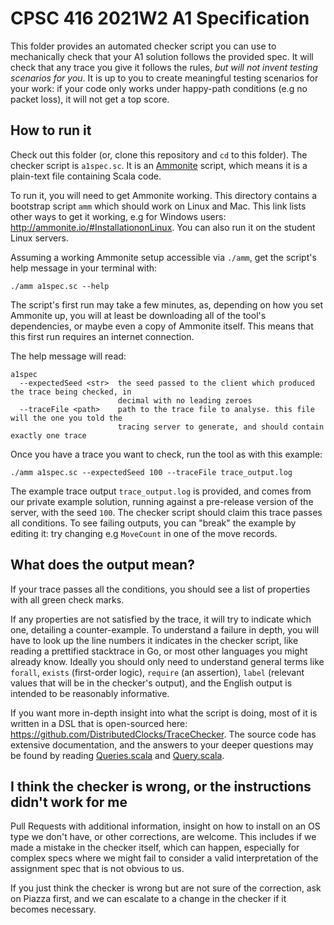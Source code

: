 # CPSC 416 2021W2 A1 Specification

This folder provides an automated checker script you can use to mechanically check that your A1 solution follows the provided spec.
It will check that any trace you give it follows the rules, _but will not invent testing scenarios for you_.
It is up to you to create meaningful testing scenarios for your work: if your code only works under happy-path conditions (e.g no packet loss), it will not get a top score.

## How to run it

Check out this folder (or, clone this repository and `cd` to this folder).
The checker script is `a1spec.sc`.
It is an [Ammonite](https://ammonite.io/Ammonite) script, which means it is a plain-text file containing Scala code.

To run it, you will need to get Ammonite working.
This directory contains a bootstrap script `amm` which should work on Linux and Mac.
This link lists other ways to get it working, e.g for Windows users: http://ammonite.io/#InstallationonLinux.
You can also run it on the student Linux servers.

Assuming a working Ammonite setup accessible via `./amm`, get the script's help message in your terminal with:
```
./amm a1spec.sc --help
```

The script's first run may take a few minutes, as, depending on how you set Ammonite up, you will at least be downloading all of the tool's dependencies, or maybe even a copy of Ammonite itself.
This means that this first run requires an internet connection.

The help message will read:
```
a1spec
  --expectedSeed <str>  the seed passed to the client which produced the trace being checked, in
                        decimal with no leading zeroes
  --traceFile <path>    path to the trace file to analyse. this file will the one you told the
                        tracing server to generate, and should contain exactly one trace
```

Once you have a trace you want to check, run the tool as with this example:
```
./amm a1spec.sc --expectedSeed 100 --traceFile trace_output.log
```

The example trace output `trace_output.log` is provided, and comes from our private example solution, running against a pre-release version of the server, with the seed `100`.
The checker script should claim this trace passes all conditions.
To see failing outputs, you can "break" the example by editing it: try changing e.g `MoveCount` in one of the move records.

## What does the output mean?

If your trace passes all the conditions, you should see a list of properties with all green check marks.

If any properties are not satisfied by the trace, it will try to indicate which one, detailing a counter-example.
To understand a failure in depth, you will have to look up the line numbers it indicates in the checker script, like reading a prettified stacktrace in Go, or most other languages you might already know.
Ideally you should only need to understand general terms like `forall`, `exists` (first-order logic), `require` (an assertion), `label` (relevant values that will be in the checker's output), and the English output is intended to be reasonably informative.

If you want more in-depth insight into what the script is doing, most of it is written in a DSL that is open-sourced here: https://github.com/DistributedClocks/TraceChecker.
The source code has extensive documentation, and the answers to your deeper questions may be found by reading [Queries.scala](https://github.com/DistributedClocks/TraceChecker/blob/master/src/main/scala/Queries.scala) and [Query.scala](https://github.com/DistributedClocks/TraceChecker/blob/master/src/main/scala/Query.scala).

## I think the checker is wrong, or the instructions didn't work for me

Pull Requests with additional information, insight on how to install on an OS type we don't have, or other corrections, are welcome.
This includes if we made a mistake in the checker itself, which can happen, especially for complex specs where we might fail to consider a valid interpretation of the assignment spec that is not obvious to us.

If you just think the checker is wrong but are not sure of the correction, ask on Piazza first, and we can escalate to a change in the checker if it becomes necessary.
